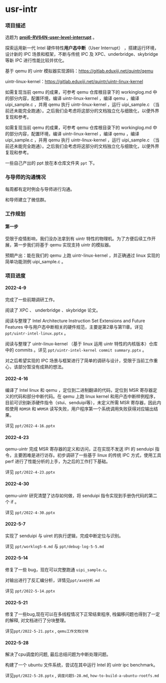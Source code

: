 # usr-intr

### 项目描述

选题为 **[proj6-RV64N-user-level-interrupt](https://github.com/oscomp/proj6-RV64N-user-level-interrupt)** 。

探索运用新一代 Intel 硬件特性**用户态中断**（User Interrupt） ，搭建运行环境，设计新的 IPC 场景和框架，不断与传统 IPC 及 XPC、underbridge、skybridge 等新 IPC 进行性能比较并优化。

基于 qemu 的 uintr 模拟器实现源码：https://gitlab.eduxiji.net/quintr/qemu

uintr-linux-kernel：https://gitlab.eduxiji.net/quintr/uintr-linux-kernel

如需复现当前 qemu 的成果，可参考 qemu 仓库根目录下的 workinglog.md 中的部分内容，配置环境，编译 uintr-linux-kernel ，编译 qemu ，编译 uipi_sample.c ，并用 qemu 执行 uintr-linux-kernel ，运行 uipi_sample.c （当前还未能完全跑通）。之后我们会考虑将这部分的文档独立化与细致化，以便外界复现和参考。

如需复现当前 qemu 的成果，可参考 qemu 仓库根目录下的 workinglog.md 中的部分内容，配置环境，编译 uintr-linux-kernel ，编译 qemu ，编译 uipi_sample.c ，并用 qemu 执行 uintr-linux-kernel ，运行 uipi_sample.c （当前还未能完全跑通）。之后我们会考虑将这部分的文档独立化与细致化，以便外界复现和参考。

一些自己产出的 ppt 放在本仓库文件夹 `ppt` 下。

### 与导师的沟通情况

每周都有定时例会与导师进行沟通。

和导师建立了微信群。
### 工作规划

#### 第一步

受限于疫情影响，我们没办法拿到有 uintr 特性的物理机。为了方便后续工作开展，第一步我们将基于 qemu 实现支持 uintr 的模拟器。

预期产出：能在我们的 qemu 上跑 uintr-linux-kernel ，并正确通过 linux 实现的简单功能测例 uipi_sample.c 。

### 项目进度

#### 2022-4-9

完成了一些前期调研工作。

阅读了 XPC 、 underbridge 、skybridge 论文。

阅读与整理了 Intel Architecture Instruction Set Extensions  and Future Features 中与用户态中断相关的硬件规范，主要是第2章与第11章。详见 `ppt/uintr-intel-linux.pptx` 。

阅读与整理了 uintr-linux-kernel （基于 linux 运用 uintr 特性的内核版本）仓库中的 commits 。详见 `ppt/uintr-intel-kernel commit summary.pptx` 。

对之后希望实现的 IPC 场景与框架进行了简单的调研与设计，受限于当前工作重心，该部分暂没有成熟的想法。

#### 2022-4-16

编译了 Intel linux 和 qemu ，定位到二进制翻译的代码，定位到 MSR 寄存器定义的代码和部分中断代码。在 qemu 上跑 linux kernel 和用户态中断样例程序，目前可识别新添硬件指令（stui、senduipi等），未定义所需 MSR 寄存器，因此内核使用 `RDMSR` 和 `WRMSR` 读写失败，用户程序第一个系统调用失败获得对应输出结果。

详见 `ppt/2022-4-16.pptx`

#### 2022-4-23

qemu-uintr 完成 MSR 寄存器的定义和访问，正在实现不发送 IPI 的 senduipi 指令，主要困难是进行访存。初步调研了一些基于 linux 的传统 IPC 方式，使用工具 perf 进行了性能分析的上手，为之后的工作打下基础。

详见 `ppt/2022-4-23.pptx`

#### 2022-4-30

qemu-uintr 研究清楚了访存如何做，将 senduipi 指令实现到手册伪代码的第二个 if 。

详见 `ppt/2022-4-30.pptx`

#### 2022-5-7

实现了 senduipi 与 uiret 的执行逻辑，完成中断定位与识别。

详见 `ppt/worklog5-6.md` 与 `ppt/debug-log-5-5.md`

#### 2022-5-14

修复了一些 bug，现在可以完整跑通 `uipi_sample.c`。

对输出进行了反汇编分析，详情见`ppt/asm分析.md`

详见 `ppt/2022-5-14.pptx`

#### 2022-5-21

修复了一些bug,现在可以在多线程情况下正常结束程序, 栈偏移问题也得到了一定的解释, 对文档进行了分块整理。

详见`ppt/2022-5-21.pptx` , `qemu工作文档分块`



#### 2022-5-28

解决了cpu调度的问题, 最后总结问题为中断处理问题。

构建了一个 ubuntu 文件系统，尝试在其中运行 Intel 的 uintr ipc benchmark。

详见`ppt/2022-5-28.pptx` , `调度问题5-28.md`, `how-to-build-a-ubuntu-rootfs.md`

